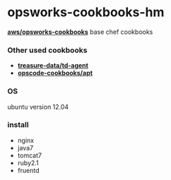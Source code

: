 opsworks-cookbooks-hm
=====================
**[aws/opsworks-cookbooks](https://github.com/aws/opsworks-cookbooks)** base chef cookbooks

### Other used cookbooks ###
* **[treasure-data/td-agent](https://github.com/treasure-data/td-agent)**
* **[opscode-cookbooks/apt](https://github.com/opscode-cookbooks/apt)**

### OS ###
ubuntu version 12.04

### install ###
* nginx
* java7
* tomcat7
* ruby2.1
* fruentd
